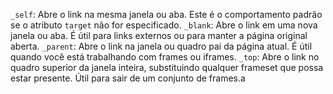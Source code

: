 `_self`: Abre o link na mesma janela ou aba. Este é o comportamento padrão se o atributo `target` não for especificado.
`_blank`: Abre o link em uma nova janela ou aba. É útil para links externos ou para manter a página original aberta.
`_parent`: Abre o link na janela ou quadro pai da página atual. É útil quando você está trabalhando com frames ou iframes.
`_top`: Abre o link no quadro superior da janela inteira, substituindo qualquer frameset que possa estar presente. Útil para sair de um conjunto de frames.a